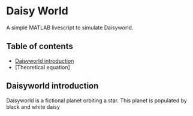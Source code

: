 # Daisy World 
A simple MATLAB livescript to simulate Daisyworld.

## Table of contents
- [Daisyworld introduction](#daisyworld-introduction)
- [Theoretical equation]

## Daisyworld introduction
Daisyworld is a fictional planet orbiting a star. This planet is populated by black and white daisy
